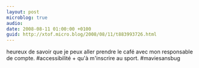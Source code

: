 ```yaml
---
layout: post
microblog: true
audio: 
date: 2008-08-11 01:00:00 +0100
guid: http://xtof.micro.blog/2008/08/11/t883993726.html
---
```

heureux de savoir que je peux aller prendre le café avec mon responsable de compte. #accessibilité + qu'à m'inscrire au sport. #maviesansbug
